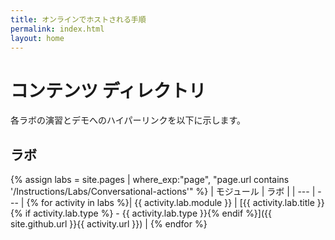 ```yaml
---
title: オンラインでホストされる手順
permalink: index.html
layout: home
---
```


# コンテンツ ディレクトリ

各ラボの演習とデモへのハイパーリンクを以下に示します。

## ラボ

{% assign labs = site.pages | where_exp:"page", "page.url contains '/Instructions/Labs/Conversational-actions'" %}
| モジュール | ラボ |
| --- | --- | 
{% for activity in labs %}| {{ activity.lab.module }} | [{{ activity.lab.title }}{% if activity.lab.type %} - {{ activity.lab.type }}{% endif %}]({{ site.github.url }}{{ activity.url }}) |
{% endfor %}

